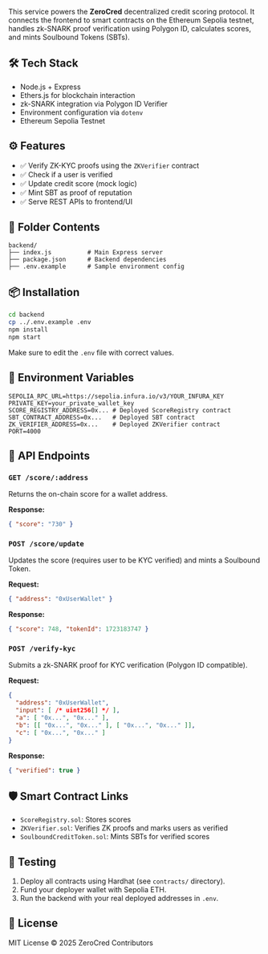 This service powers the **ZeroCred** decentralized credit scoring protocol. It connects the frontend to smart contracts on the Ethereum Sepolia testnet, handles zk-SNARK proof verification using Polygon ID, calculates scores, and mints Soulbound Tokens (SBTs).

## 🛠 Tech Stack
* Node.js + Express
* Ethers.js for blockchain interaction
* zk-SNARK integration via Polygon ID Verifier
* Environment configuration via `dotenv`
* Ethereum Sepolia Testnet


## ⚙️ Features
* ✅ Verify ZK-KYC proofs using the `ZKVerifier` contract
* ✅ Check if a user is verified
* ✅ Update credit score (mock logic)
* ✅ Mint SBT as proof of reputation
* ✅ Serve REST APIs to frontend/UI


## 📁 Folder Contents

```
backend/
├── index.js          # Main Express server
├── package.json      # Backend dependencies
├── .env.example      # Sample environment config
```

## 📦 Installation

```bash
cd backend
cp ../.env.example .env
npm install
npm start
```

Make sure to edit the `.env` file with correct values.


## 🔐 Environment Variables

```env
SEPOLIA_RPC_URL=https://sepolia.infura.io/v3/YOUR_INFURA_KEY
PRIVATE_KEY=your_private_wallet_key
SCORE_REGISTRY_ADDRESS=0x... # Deployed ScoreRegistry contract
SBT_CONTRACT_ADDRESS=0x...   # Deployed SBT contract
ZK_VERIFIER_ADDRESS=0x...    # Deployed ZKVerifier contract
PORT=4000
```

## 🔗 API Endpoints

### `GET /score/:address`

Returns the on-chain score for a wallet address.

**Response:**

```json
{ "score": "730" }
```

### `POST /score/update`

Updates the score (requires user to be KYC verified) and mints a Soulbound Token.

**Request:**

```json
{ "address": "0xUserWallet" }
```

**Response:**

```json
{ "score": 748, "tokenId": 1723183747 }
```

### `POST /verify-kyc`

Submits a zk-SNARK proof for KYC verification (Polygon ID compatible).

**Request:**

```json
{
  "address": "0xUserWallet",
  "input": [ /* uint256[] */ ],
  "a": [ "0x...", "0x..." ],
  "b": [[ "0x...", "0x..." ], [ "0x...", "0x..." ]],
  "c": [ "0x...", "0x..." ]
}
```

**Response:**

```json
{ "verified": true }
```


## 🛡 Smart Contract Links

* `ScoreRegistry.sol`: Stores scores
* `ZKVerifier.sol`: Verifies ZK proofs and marks users as verified
* `SoulboundCreditToken.sol`: Mints SBTs for verified scores

## 🧪 Testing

1. Deploy all contracts using Hardhat (see `contracts/` directory).
2. Fund your deployer wallet with Sepolia ETH.
3. Run the backend with your real deployed addresses in `.env`.

## 📄 License

MIT License © 2025 ZeroCred Contributors
